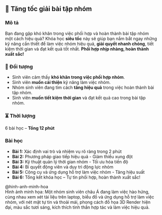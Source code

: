 ## 🚀 Tăng tốc giải bài tập nhóm  

### Mô tả  
Bạn đang gặp khó khăn trong việc phối hợp và hoàn thành bài tập nhóm một cách hiệu quả? Khóa học **siêu tốc** này sẽ giúp bạn nắm bắt ngay những kỹ năng cần thiết để làm việc nhóm hiệu quả, **giải quyết nhanh chóng**, tiết kiệm thời gian và đạt kết quả tốt nhất. **Phối hợp nhịp nhàng, hoàn thành xuất sắc!**

### 🎯 Đối tượng  
- Sinh viên cảm thấy **khó khăn trong việc phối hợp nhóm**.
- Sinh viên **muốn cải thiện** kỹ năng làm việc nhóm.
- Nhóm sinh viên đang tìm cách **tăng hiệu quả** trong việc hoàn thành bài tập nhóm.
- Sinh viên **muốn tiết kiệm thời gian** và đạt kết quả cao trong bài tập nhóm.

### ⏳ Thời lượng  
6 bài học – **Tổng 12 phút**  

### Bài học  
- **Bài 1:** Xác định vai trò và nhiệm vụ rõ ràng trong 2 phút  
- **Bài 2:** Phương pháp giao tiếp hiệu quả - Giảm thiểu xung đột  
- **Bài 3:** Kỹ thuật quản lý thời gian nhóm - Tối ưu hóa tiến độ  
- **Bài 4:** Bí quyết động viên và duy trì động lực nhóm  
- **Bài 5:** Công cụ và ứng dụng hỗ trợ làm việc nhóm - Tăng hiệu suất  
- **Bài 6:** Tổng kết khóa học – Tự tin phối hợp, hoàn thành xuất sắc!  

@hinh-anh-minh-hoa  
Hình ảnh minh họa: Một nhóm sinh viên châu Á đang làm việc hào hứng, cùng nhau xem xét tài liệu trên laptop, biểu đồ và ứng dụng hỗ trợ làm việc nhóm, với nét mặt tự tin và thoải mái, phong cách đồ họa 3D Render hiện đại, màu sắc tươi sáng, kích thích tinh thần hợp tác và làm việc hiệu quả.